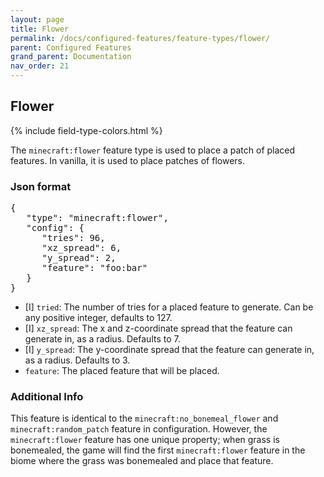 ```yaml
---
layout: page
title: Flower
permalink: /docs/configured-features/feature-types/flower/
parent: Configured Features
grand_parent: Documentation
nav_order: 21
---
```


## Flower

<head>
    {% include field-type-colors.html %}
</head>

The `minecraft:flower` feature type is used to place a patch of placed features. In vanilla, it is used to place patches of flowers.

### Json format

<pre>
{
   "type": "minecraft:flower",
   "config": {
      "tries": 96,
      "xz_spread": 6,
      "y_spread": 2,
      "feature": "foo:bar"
   }
}
</pre>

* ‌<bl>[I]</bl> `tried`: The number of tries for a placed feature to generate. Can be any positive integer, defaults to 127.
* ‌<bl>[I]</bl> `xz_spread`: The x and z-coordinate spread that the feature can generate in, as a radius. Defaults to 7.
* ‌<bl>[I]</bl> `y_spread`: The y-coordinate spread that the feature can generate in, as a radius. Defaults to 3.
* `feature`: The placed feature that will be placed.

### Additional Info

This feature is identical to the `minecraft:no_bonemeal_flower` and `minecraft:random_patch` feature in configuration. However, the `minecraft:flower` feature has one unique property; when grass is bonemealed, the game will find the first `minecraft:flower` feature in the biome where the grass was bonemealed and place that feature.